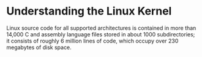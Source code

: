 # Understanding the Linux Kernel

Linux source code for all supported architectures is contained in more than 14,000 C and assembly language files stored in about 1000 subdirectories; it consists of roughly 6 million lines of code, which occupy over 230 megabytes of disk space.
